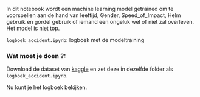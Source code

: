 In dit notebook wordt een machine learning model getrained om te voorspellen aan de hand van leeftijd, Gender, Speed_of_Impact, Helm gebruik en gordel gebruik of iemand een ongeluk wel of niet zal overleven. Het model is niet top.


`logboek_accident.ipynb`: logboek met de modeltraining

### Wat moet je doen ?:
Download de dataset van [kaggle](https://www.kaggle.com/datasets/himelsarder/road-accident-survival-dataset) en zet deze in dezelfde folder als `logboek_accident.ipynb`.

Nu kunt je het logboek bekijken.